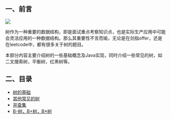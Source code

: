 ## 一、前言

![](https://upload.wikimedia.org/wikipedia/commons/7/7e/Treedatastructure.png)

树作为一种重要的数据结构，即是面试重点考察知识点，也是实际生产应用中可能会灵活应用的一种数据结构。那么其重要性不言而喻，无论是在剑指offer，还是在leetcode中，都有很多关于树的题目。

本部分内容主要介绍树的一些基础概念及Java实现，同时介绍一些常见的树，如二叉搜索树，平衡树，红黑树等。

## 二、目录

- [树的基础](/data-structure/tree/tree-introduction.md)
- [其他常见的树](/data-structure/tree/other-tree.md)
- [并查集](/data-structure/tree/Union-Find.md)
- [B-树，B+树，B*树](/data-structure/tree/b-tree.md)